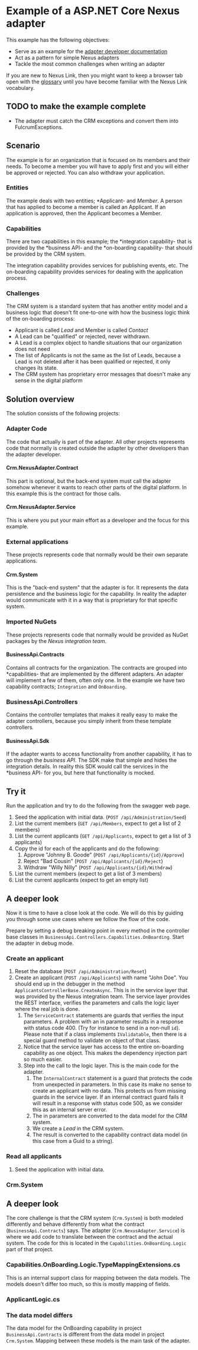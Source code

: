 # Example of a ASP.NET Core Nexus adapter

This example has the following objectives:
- Serve as an example for the [adapter developer documentation](https://nexus.link/docs/development/nexus-adapter)
- Act as a pattern for simple Nexus adapters
- Tackle the most common challenges when writing an adapter

If you are new to Nexus Link, then you might want to keep a browser tab open with the [glossary](https://nexus.link/docs/glossary) until you have become familiar with the Nexus Link vocabulary. 

## TODO to make the example complete

- The adapter must catch the CRM exceptions and convert them into FulcrumExceptions.

## Scenario

The example is for an organization that is focused on its members and their needs. To become a member you will have to apply first and you will either be approved or rejected. You can also withdraw your application. 

### Entities

The example deals with two entities; *Applicant- and *Member*. A person that has applied to become a member is called an Applicant. If an application is approved, then the Applicant becomes a Member.

### Capabilities

There are two capabilities in this example; the *integration capability- that is provided by the *business API- and the *on-boarding capability- that should be provided by the CRM system.

The integration capability provides services for publishing events, etc. The on-boarding capability provides services for dealing with the application process.

### Challenges

The CRM system is a standard system that has another entity model and a business logic that doesn't fit one-to-one with how the business logic think of the on-boarding process:
- Applicant is called *Lead* and Member is called *Contact*
- A Lead can be "qualified" or rejected, never withdrawn.
- A Lead is a complex object to handle situations that our organization does not need
- The list of Applicants is not the same as the list of Leads, because a Lead is not deleted after it has been qualified or rejected, it only changes its state.
- The CRM system has proprietary error messages that doesn't make any sense in the digital platform

## Solution overview

The solution consists of the following projects:

### Adapter Code

The code that actually is part of the adapter. All other projects represents code that normally is created outside the adapter by other developers than the adapter developer.

#### Crm.NexusAdapter.Contract

This part is optional, but the back-end system must call the adapter somehow whenever it wants to reach other parts of the digital platform. In this example this is the contract for those calls.

#### Crm.NexusAdapter.Service

This is where you put your main effort as a developer and the focus for this example.

### External applications

These projects represents code that normally would be their own separate applications.

#### Crm.System

This is the "back-end system" that the adapter is for. It represents the data persistence and the business logic for the capability. In reality the adapter would communicate with it in a way that is proprietary for that specific system.

### Imported NuGets

These projects represents code that normally would be provided as NuGet packages by the *Nexus integration team*.

#### BusinessApi.Contracts

Contains all contracts for the organization. The contracts are grouped into *capabilities- that are implemented by the different adapters. An adapter will implement a few of them, often only one. In the example we have two capability contracts; `Integration` and `OnBoarding`.

### BusinessApi.Controllers

Contains the controller templates that makes it really easy to make the adapter controllers, because you simply inherit from these template controllers.

#### BusinessApi.Sdk

If the adapter wants to access functionality from another capability, it has to go through the *business API*. The SDK make that simple and hides the integration details. In reality this SDK would call the services in the *business API- for you, but here that functionality is mocked.

## Try it

Run the application and try to do the following from the swagger web page.

1. Seed the application with initial data. (`POST /api/Administration/Seed`)
2. List the current members (`GET /api/Members`, expect to get a list of 2 members)
3. List the current applicants (`GET /api/Applicants`, expect to get a list of 3 applicants)
4. Copy the id for each of the applicants and do the following:
	1. Approve "Johnny B. Goode" (`POST /api/Applicants/{id}/Approve`)
	2. Reject "Bad Cousin" (`POST /api/Applicants/{id}/Reject`)
	3. Withdraw "Willy Nilly" (`POST /api/Applicants/{id}/Withdraw`)
5. List the current members (expect to get a list of 3 members)
6. List the current applicants (expect to get an empty list)

## A deeper look

Now it is time to have a close look at the code. We will do this by guiding you through some use cases where we follow the flow of the code.

Prepare by setting a debug breaking point in every method in the controller base classes in `BusinessApi.Controllers.Capabilities.OnBoarding`. Start the adapter in debug mode.

### Create an applicant

1. Reset the database (`POST /api/Administration/Reset`)
2. Create an applicant (`POST /api/Applicants`) with name "John Doe". You should end up in the debugger in the method `ApplicantsControllerBase.CreateAsync`. This is in the service layer that was provided by the Nexus integration team. The service layer provides the REST interface, verifies the parameters and calls the logic layer where the real job is done.
	1. The `ServiceContract` statements are guards that verifies the input parameters. A problem with an in parameter results in a response with status code 400. (Try for instance to send in a non-null `id`). Please note that if a class implements `IValidatable`, then there is a special guard method to validate on object of that class.
	2. Notice that the service layer has access to the entire on-boarding capability as one object. This makes the dependency injection part so much easier.
	3. Step into the call to the logic layer. This is the main code for the adapter.
		1. The `InternalContract` statement is a guard that protects the code from unexpected in parameters. In this case its make no sense to create an applicant with no data. This protects us from missing guards in the service layer. If an internal contract guard fails it will result in a response with status code 500, as we consider this as an internal server error.
		2. The in parameters are converted to the data model for the CRM system.
		3. We create a *Lead* in the CRM system.
		4. The result is converted to the capability contract data model (in this case from a Guid to a string).

### Read all applicants

1. Seed the application with initial data.

 

### Crm.System

## A deeper look

The core challenge is that the CRM system (`Crm.System`) is both modeled differently and behave differently from what the contract (`BusinessApi.Contracts`) says. The adapter (`Crm.NexusAdapter.Service`) is where we add code to translate between the contract and the actual system. The code for this is located in the `Capabilities.OnBoarding.Logic` part of that project.

### Capabilities.OnBoarding.Logic.TypeMappingExtensions.cs

This is an internal support class for mapping between the data models. The models doesn't differ too much, so this is mostly mapping of fields.

### ApplicantLogic.cs


### The data model differs

The data model for the OnBoarding capability in project `BusinessApi.Contracts` is different from the data model in project `Crm.System`. Mapping between these models is the main task of the adapter.  


